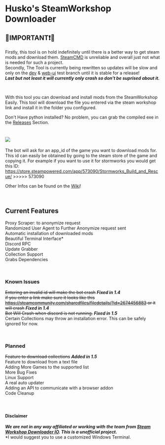 # Husko's SteamWorkshop Downloader  
  
## 🔴**IMPORTANT**❗🔴  
Firstly, this tool is on hold indefinitely until there is a better way to get steam mods and download them. [SteamCMD][4] is unreliable and overall just not what is needed for such a project.  
Secondly, The Tool is currently being rewritten so updates will be slow and only on the [dev][5] & [web-ui][6] test branch until it is stable for a release!  
***Last but not least it will currently only crash so don't be suprised about it.***

<br />

With this tool you can download and install mods from the SteamWorkshop Easily.
This tool will download the file you entered via the steam workshop link and install it in the folder you configured.

Don't Have python installed? No problem, you can grab the compiled exe in the [Releases][2] Section.

# <img src="https://i.imgur.com/o3m1vl5.gif"> 

The bot will ask for an app_id of the game you want to download mods for. This id can easily be obtained by going to the steam store of the game and copying it. For example if you want to use it for stormworks you would get this ID: https://store.steampowered.com/app/573090/Stormworks_Build_and_Rescue/ >>>>> 573090  
  
Other Infos can be found on the [Wiki][1]!

<br>

## Current Features  
Proxy Scraper: to anonymize request  
Randomized User Agent to Further Anonymize request sent  
Automatic installation of downloaded mods  
Beautiful Terminal Interface*  
Discord RPC  
Update Grabber  
Collection Support  
Grabs Dependencies  

<br />

### Known Issues
~~Entering an invalid id will make the bot crash~~  ***Fixed in 1.4***  
~~if you enter a link make sure it looks like this https://steamcommunity.com/sharedfiles/filedetails/?id=2674456883 or it will crash~~ ***Fixed in 1.4***  
~~Bot Will Crash when discord is not running.~~ ***Fixed in 1.5***  
Certain Collections may throw an installation error. This can be safely ignored for now.  
  
<br />

### Planned  
~~Feature to download collections~~ ***Added in 1.5***    
Feature to download from a text file  
Adding More Games to the supported list  
More Bug Fixes  
Linux Support  
A real auto updater  
Adding an API to communicate with a browser addon  
Code Cleanup    
<br />
#

[1]: https://github.com/Official-Husko/Husko-s-SteamWorkshop-Downloader/wiki
[2]: https://github.com/Official-Husko/Husko-s-SteamWorkshop-Downloader/releases/latest
[3]: https://steamworkshopdownloader.io/
[4]: https://developer.valvesoftware.com/wiki/SteamCMD
[5]: https://github.com/Official-Husko/Husko-s-SteamWorkshop-Downloader/tree/dev
[6]: https://github.com/Official-Husko/Husko-s-SteamWorkshop-Downloader/tree/web-ui-test


#### Disclaimer  
***We are not in any way affiliated or working with the team from [Steam Workshop Downloader IO][3]. This is a unofficial project.***  
*I would suggest you to use a customized Windows Terminal.
